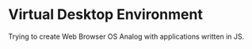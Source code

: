 # Virtual Desktop Environment

Trying to create Web Browser OS Analog with applications written in JS.